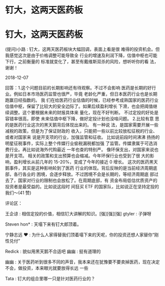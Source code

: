# 钉大，这两天医药板

# 钉大，这两天医药板

(提问)小路 : 钉大，这两天医药板块大幅回调，表面上看是很 难得的投资机会。但我感觉这次是由于价格调整可能导致全 行业的增速及利润下降，估值中枢也可能下行，之前衡量的 标准就变化了，甚至有戴维斯双杀的风险，想听听你的看 法，谢谢！

2018-12-07

回答：1.这个问题目前的长期影响还有待观察。不过不会影响 医药是长期的好行业。例如日本市场医药监管也很严，毕竟 老龄化严重，但日本医药行业也是长期跑赢日经指数的。 我 们在给医药行业估值的时候，已经参考成熟国家的医药行业 估值中枢，保留了比较大的安全边际了。如果后续盈利增长 下滑，也会把阈值继续调整。这个要根据未来的财报具体来 量化，现在不好判断。 不过定投的好处是容错率很高，即使 未来估值中枢下降，做好定投计划也没啥问题。 2.比较有意 思的是医药行业这次的黑天鹅背后体现出来的。 有一种说 法，是国家需要开展一些减税的政策，但是为了保证财政的 收入，只能把一些以前比较放松征税的行业、或者对国家来 说是开支项的行业，加强监管和征收。 比如说前段时间沸沸 扬扬的明星征税事件，实际上整个传媒行业偷税漏税都加强 了监管。传媒隶属于可选消费行业。再比如说海外代购最近 一年也查的特别严。 像环保支出，对国家来说也是开支项。 相关的政策和支出预算也会缩减。今年环保行业也受到了很 大的影响，盈利增长从前几年的 15-20%，变成了今年的接近 0 增长。 这次的医药黑天鹅事件，其实是这种影响轮到了医药 行业的体现。背后反映的是当前经济周期底部，各行各业的 困境，会逐步释放。不过困境不会是长期的，等经济周期底 部过去了，国家对行业的限制也会放松了。在周期底部，有 资金布局低估优质资产的投资者是最受益的。比如说这段时 间狂买 ETF 的国家队，比如说正在坚持定投的我们～(41 赞)

评论区：

王企谅 : 相信定投的价值，相信钉大讲解的知识。[强][强][强] gtyler : 子弹呀

Steven hon* : 天塌下来有钉大郎顶着。

宁静志远 ❤ : 为什么人家得替我们顶着塌下来的天呢，你的投资还想人家替你“刚性兑付”

Redick : 貌似用黑天鹅不合适吧 幽幽 : 挺有道理的

幽幽 : 关于医药听到很多不同的声音，我本来还在犹豫要不要卖掉医药，现在决定不会，做投资，本来眼光就要放得长远 一些

Tata : 钉大的组合里哪一只是针对医药行业的？